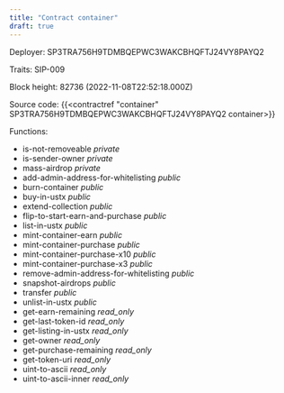 ```yaml
---
title: "Contract container"
draft: true
---
```

Deployer: SP3TRA756H9TDMBQEPWC3WAKCBHQFTJ24VY8PAYQ2

Traits:
SIP-009 



Block height: 82736 (2022-11-08T22:52:18.000Z)

Source code: {{<contractref "container" SP3TRA756H9TDMBQEPWC3WAKCBHQFTJ24VY8PAYQ2 container>}}

Functions:

* is-not-removeable _private_
* is-sender-owner _private_
* mass-airdrop _private_
* add-admin-address-for-whitelisting _public_
* burn-container _public_
* buy-in-ustx _public_
* extend-collection _public_
* flip-to-start-earn-and-purchase _public_
* list-in-ustx _public_
* mint-container-earn _public_
* mint-container-purchase _public_
* mint-container-purchase-x10 _public_
* mint-container-purchase-x3 _public_
* remove-admin-address-for-whitelisting _public_
* snapshot-airdrops _public_
* transfer _public_
* unlist-in-ustx _public_
* get-earn-remaining _read_only_
* get-last-token-id _read_only_
* get-listing-in-ustx _read_only_
* get-owner _read_only_
* get-purchase-remaining _read_only_
* get-token-uri _read_only_
* uint-to-ascii _read_only_
* uint-to-ascii-inner _read_only_
